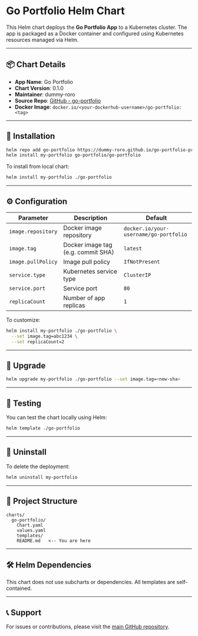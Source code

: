 # Go Portfolio Helm Chart

This Helm chart deploys the **Go Portfolio App** to a Kubernetes cluster. The app is packaged as a Docker container and configured using Kubernetes resources managed via Helm.

---

## 📦 Chart Details

- **App Name**: Go Portfolio
- **Chart Version**: 0.1.0
- **Maintainer**: dummy-roro
- **Source Repo**: [GitHub - go-portfolio](https://github.com/dummy-roro/go-portfolio)
- **Docker Image**: `docker.io/<your-dockerhub-username>/go-portfolio:<tag>`

---

## 🚀 Installation

```bash
helm repo add go-portfolio https://dummy-roro.github.io/go-portfolio-project-manifests
helm install my-portfolio go-portfolio/go-portfolio
```

To install from local chart:

```bash
helm install my-portfolio ./go-portfolio
```

---

## ⚙️ Configuration

| Parameter       | Description                         | Default              |
|----------------|-------------------------------------|----------------------|
| `image.repository` | Docker image repository             | `docker.io/your-username/go-portfolio` |
| `image.tag`     | Docker image tag (e.g. commit SHA)  | `latest`             |
| `image.pullPolicy` | Image pull policy                   | `IfNotPresent`       |
| `service.type`  | Kubernetes service type              | `ClusterIP`          |
| `service.port`  | Service port                         | `80`                 |
| `replicaCount`  | Number of app replicas               | `1`                  |

To customize:

```bash
helm install my-portfolio ./go-portfolio \
  --set image.tag=abc1234 \
  --set replicaCount=2
```

---

## 🔄 Upgrade

```bash
helm upgrade my-portfolio ./go-portfolio --set image.tag=<new-sha>
```

---

## 🧪 Testing

You can test the chart locally using Helm:

```bash
helm template ./go-portfolio
```

---

## 🧼 Uninstall

To delete the deployment:

```bash
helm uninstall my-portfolio
```

---

## 📁 Project Structure

```text
charts/
  go-portfolio/
    Chart.yaml
    values.yaml
    templates/
    README.md   <-- You are here
```

---

## 🛠️ Helm Dependencies

This chart does not use subcharts or dependencies. All templates are self-contained.

---

## 📞 Support

For issues or contributions, please visit the [main GitHub repository](https://github.com/dummy-roro/go-portfolio).
